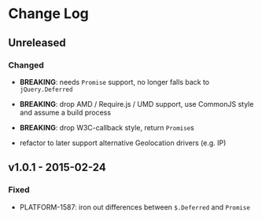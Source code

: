 # Change Log


## Unreleased


### Changed

-   **BREAKING**: needs `Promise` support, no longer falls back to `jQuery.Deferred`

-   **BREAKING**: drop AMD / Require.js / UMD support, use CommonJS style and assume a build process

-   **BREAKING**: drop W3C-callback style, return `Promise`s

-   refactor to later support alternative Geolocation drivers (e.g. IP)


## v1.0.1 - 2015-02-24


### Fixed

-   PLATFORM-1587: iron out differences between `$.Deferred` and `Promise`
